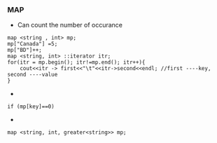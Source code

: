 ### MAP
* Can count the number of occurance
```
map <string , int> mp;
mp["Canada"] =5;
mp["BD"]++;
map <string, int> ::iterator itr;
for(itr = mp.begin(); itr!=mp.end(); itr++){
	cout<<itr -> first<<"\t"<<itr->second<<endl; //first ----key, second ----value
}
```
* 
```
if (mp[key]==0)
```
* 
```
map <string, int, greater<string>> mp;
```
